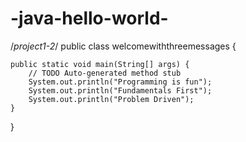 # -java-hello-world-
  /*project1-2*/
public class welcomewiththreemessages {

	public static void main(String[] args) {
		// TODO Auto-generated method stub
		System.out.println("Programming is fun");
		System.out.println("Fundamentals First");	
		System.out.println("Problem Driven");
	}

}      

